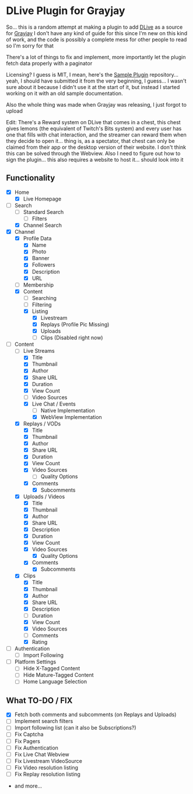 # DLive Plugin for Grayjay
So... this is a random attempt at making a plugin to add [DLive](https://dlive.tv/) as a source for [Grayjay](https://grayjay.app/)
I don't have any kind of guide for this since I'm new on this kind of work, and the code is possibly a complete mess for other people to read so I'm sorry for that

There's a lot of things to fix and implement, more importantly let the plugin fetch data properly with a paginator

Licensing? I guess is MIT, I mean, here's the [Sample Plugin](https://gitlab.futo.org/videostreaming/plugins/sample) repository... yeah, I should have submitted it from the very beginning, I guess...
I wasn't sure about it because I didn't use it at the start of it, but instead I started working on it with an old sample documentation.

Also the whole thing was made when Grayjay was releasing, I just forgot to upload

Edit: There's a Reward system on DLive that comes in a chest, this chest gives lemons (the equivalent of Twitch's Bits system) and every user has one that fills with chat interaction, and the streamer can reward them when they decide to open it... thing is, as a spectator, that chest can only be claimed from their app or the desktop version of their website. I don't think this can be solved through the Webview. Also I need to figure out how to sign the plugin... this also requires a website to host it... should look into it
## Functionality
 - [x] Home
   - [x] Live Homepage
 - [ ] Search
   - [ ] Standard Search
     - [ ] Filters
   - [x] Channel Search
 - [x] Channel
   - [x] Profile Data
     - [x] Name
     - [x] Photo
     - [x] Banner
     - [x] Followers
     - [x] Description
     - [x] URL
   - [ ] Membership
   - [x] Content
     - [ ] Searching
     - [ ] Filtering
     - [x] Listing
       - [x] Livestream
       - [x] Replays (Profile Pic Missing)
       - [x] Uploads
       - [ ] Clips (Disabled right now)
 - [ ] Content
   - [ ] Live Streams
     - [x] Title
     - [x] Thumbnail
     - [x] Author
     - [x] Share URL
     - [x] Duration
     - [x] View Count
     - [ ] Video Sources
     - [x] Live Chat / Events
       - [ ] Native Implementation
       - [x] WebView Implementation
   - [x] Replays / VODs
     - [x] Title
     - [x] Thumbnail
     - [x] Author
     - [x] Share URL
     - [x] Duration
     - [x] View Count
     - [x] Video Sources
       - [ ] Quality Options
     - [x] Comments
       - [x] Subcomments
   - [x] Uploads / Videos
     - [x] Title
     - [x] Thumbnail
     - [x] Author
     - [x] Share URL
     - [x] Description
     - [x] Duration
     - [x] View Count
     - [x] Video Sources
       - [x] Quality Options
     - [x] Comments
       - [x] Subcomments
   - [x] Clips
     - [x] Title
     - [x] Thumbnail
     - [x] Author
     - [x] Share URL
     - [x] Description
     - [ ] Duration
     - [x] View Count
     - [x] Video Sources
     - [ ] Comments
     - [x] Rating
 - [ ] Authentication
   - [ ] Import Following
 - [ ] Platform Settings
   - [ ] Hide X-Tagged Content
   - [ ] Hide Mature-Tagged Content
   - [ ] Home Language Selection

## What TO-DO / FIX
- [x] Fetch both comments and subcomments (on Replays and Uploads)
- [ ] Implement search filters
- [ ] Import following list (can it also be Subscriptions?)
- [ ] Fix Captcha
- [ ] Fix Pagers
- [ ] Fix Authentication
- [ ] Fix Live Chat Webview
- [ ] Fix Livestream VideoSource
- [ ] Fix Video resolution listing
- [ ] Fix Replay resolution listing
- and more...